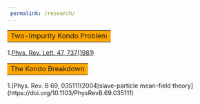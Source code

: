 ```yaml
---
 permalink: /research/
---
```


<table><tr><td bgcolor=orange> Two-Impurity Kondo Problem </td></tr></table>

1.[Phys. Rev. Lett. 47, 737(1981)](https://doi.org/10.1103/PhysRevLett.47.737)



<table><tr><td bgcolor=orange>The Kondo Breakdown </td></tr></table>
1.[Phys. Rev. B 69, 035111(2004)slave-particle mean-field theory](https://doi.org/10.1103/PhysRevB.69.035111)


